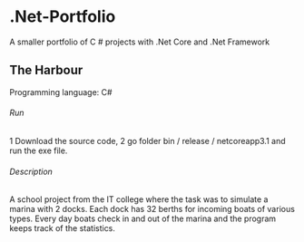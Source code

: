 # .Net-Portfolio
A smaller portfolio of C # projects with .Net Core and .Net Framework

## The Harbour
Programming language: C#
###### Run
1 Download the source code, 2 go folder bin / release / netcoreapp3.1 and run the exe file.
###### Description
A school project from the IT college where the task was to simulate a marina with 2 docks. Each dock has 32 berths for incoming boats of various types. Every day boats check in and out of the marina and the program keeps track of the statistics.

